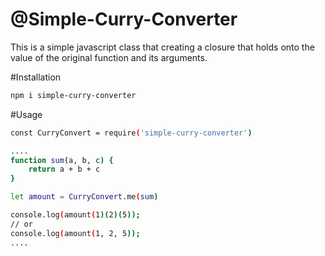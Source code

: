 # @Simple-Curry-Converter
This is a simple javascript class that creating a 
closure that holds onto the value of the original function and its arguments.

#Installation
```sh
npm i simple-curry-converter
```

#Usage
```sh
const CurryConvert = require('simple-curry-converter')

....
function sum(a, b, c) {
    return a + b + c
}

let amount = CurryConvert.me(sum)

console.log(amount(1)(2)(5));
// or
console.log(amount(1, 2, 5));
....
```

